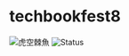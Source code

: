 # techbookfest8

![虎空棘魚](https://img.shields.io/badge/%E8%99%8E-%E7%A9%BA%E6%A3%98%E9%AD%9A-green)
![Status](https://img.shields.io/badge/%E6%96%B0%E5%88%8A-%E5%9F%B7%E7%AD%86%E4%B8%AD-yellow)
